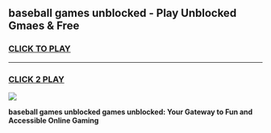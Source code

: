 
## baseball games unblocked - Play Unblocked Gmaes & Free
<h3>
<a href="https://premium.freeplayer.one?title=baseball_games_unblocked&ref=20F">CLICK TO PLAY</a></h3>
<hr>

<h3>
<a href="https://premium.freeplayer.one?title=baseball_games_unblocked&ref=20F">CLICK 2 PLAY</a>
  
</h3>

<a href="https://premium.freeplayer.one?title=baseball_games_unblocked&ref=20F/"><img src="https://clearcache.store/games.png"></a>


**baseball games unblocked games unblocked: Your Gateway to Fun and Accessible Online Gaming**
